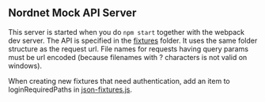 ## Nordnet Mock API Server

This server is started when you do `npm start` together with the webpack dev server.
The API is specified in the [fixtures](fixtures/) folder. It uses the same folder structure as the request url.
File names for requests having query params must be url encoded (because filenames with ? characters is not valid on windows).

When creating new fixtures that need authentication, add an item to loginRequiredPaths in [json-fixtures.js](fixtures/json-fixtures.js).
